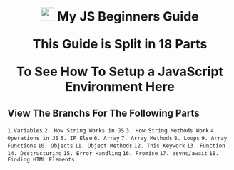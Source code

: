 <h1 align="center"><img src="https://www.bryntum.com/wp-content/uploads/2020/02/js-logo.png" width="30px"> My JS Beginners Guide

  
  
 This Guide is Split in 18 Parts
  
 To See How To Setup a JavaScript Environment Here
##  View The Branchs For The Following Parts  


 `1.Variables`
 `2. How String Works in JS`
 `3. How String Methods Work`
 `4. Operations in JS`
 `5. IF Else`
 `6. Array`
 `7. Array Methods`
 `8. Loops`
 `9. Array Functions`
 `10. Objects`
 `11. Object Methods`
 `12. This Keywork`
 `13. Function`
 `14. Destructuring`
 `15. Error Handling`
 `16. Promise`
 `17. async/await`
 `18. Finding HTML Elements` 


